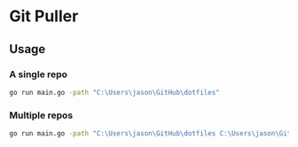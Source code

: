 # Git Puller

## Usage

### A single repo

```bash
go run main.go -path "C:\Users\jason\GitHub\dotfiles"
```

### Multiple repos

```bash
go run main.go -path "C:\Users\jason\GitHub\dotfiles C:\Users\jason\GitHub\Data_Tool_Pack_Py"
```
